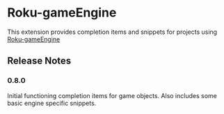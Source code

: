 # Roku-gameEngine

This extension provides completion items and snippets for projects using [Roku-gameEngine](https://github.com/Romans-I-XVI/Roku-gameEngine)

## Release Notes

### 0.8.0

Initial functioning completion items for game objects. Also includes some basic engine specific snippets.
